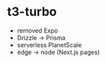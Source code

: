 # t3-turbo

- removed Expo
- Drizzle -> Prisma
- serverless PlanetScale
- edge -> node (Next.js pages)
